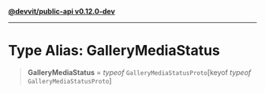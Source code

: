 [**@devvit/public-api v0.12.0-dev**](../../README.md)

---

# Type Alias: GalleryMediaStatus

> **GalleryMediaStatus** = _typeof_ `GalleryMediaStatusProto`\[keyof _typeof_ `GalleryMediaStatusProto`\]
